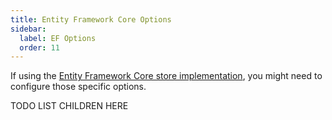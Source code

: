 ```yaml
---
title: Entity Framework Core Options
sidebar:
  label: EF Options
  order: 11
---
```


If using the [Entity Framework Core store implementation](/identityserver/v6/data/ef), you might need to configure those specific options.

TODO LIST CHILDREN HERE
